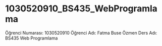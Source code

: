 # 1030520910_BS435_WebProgramlama
Öğrenci Numarası: 1030520910
Öğrenci Adı: Fatma Buse Özmen
Ders Adı: BS435 Web Programlama
